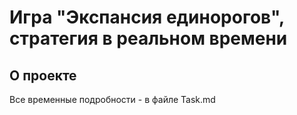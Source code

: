 # Игра "Экспансия единорогов", стратегия в реальном времени

## О проекте

Все временные подробности - в файле Task.md
